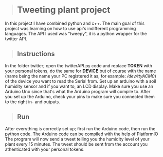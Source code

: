 > # Tweeting plant project

In this project I have combined python and c++.
The main goal of this project was learning on how to use api's indifferent programming languages.
The API I used was "tweepy", it is a python wrapper for the twitter API.

> ## Instructions

In the folder twitter; open the twitterAPI.py code and replace **TOKEN** with your personal tokens, do the same for **DEVICE** but of course with the name (name being the name your PC registered it as, for example: */dev/ttyACM0*) of the device you want to read the Serial from. Set up an arduino with a soil humidity sensor and if you want to, an LCD display. Make sure you use an Arduino Uno since that's what the Arduino program will compile to. After you set up the Arduino, check your pins to make sure you connected them to the right in- and outputs.

> ## Run

After everything is correctly set up; first run the Arduino code, then run the python code.
The Arduino code can be compiled with the help of PlatformIO
The program will now send a tweet telling you the humidity level of your plant every 15 minutes.
The tweet should be sent from the account you athenticated with your personal tokens.
